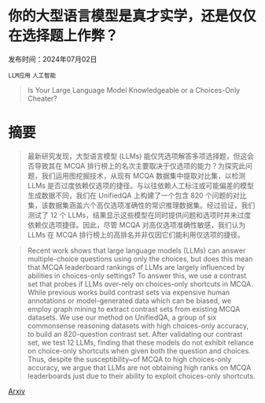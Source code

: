 # 你的大型语言模型是真才实学，还是仅仅在选择题上作弊？

发布时间：2024年07月02日

`LLM应用` `人工智能`

> Is Your Large Language Model Knowledgeable or a Choices-Only Cheater?

# 摘要

> 最新研究发现，大型语言模型 (LLMs) 能仅凭选项解答多项选择题，但这会否导致其在 MCQA 排行榜上的名次主要取决于仅选项的能力？为探究此问题，我们运用图挖掘技术，从现有 MCQA 数据集中提取对比集，以检测 LLMs 是否过度依赖仅选项的捷径。与以往依赖人工标注或可能偏差的模型生成数据不同，我们在 UnifiedQA 上构建了一个包含 820 个问题的对比集，该数据集涵盖六个高仅选项准确性的常识推理数据集。经过验证，我们测试了 12 个 LLMs，结果显示这些模型在同时提供问题和选项时并未过度依赖仅选项捷径。因此，尽管 MCQA 对高仅选项准确性敏感，我们认为 LLMs 在 MCQA 排行榜上的高排名并非仅因它们能利用仅选项的捷径。

> Recent work shows that large language models (LLMs) can answer multiple-choice questions using only the choices, but does this mean that MCQA leaderboard rankings of LLMs are largely influenced by abilities in choices-only settings? To answer this, we use a contrast set that probes if LLMs over-rely on choices-only shortcuts in MCQA. While previous works build contrast sets via expensive human annotations or model-generated data which can be biased, we employ graph mining to extract contrast sets from existing MCQA datasets. We use our method on UnifiedQA, a group of six commonsense reasoning datasets with high choices-only accuracy, to build an 820-question contrast set. After validating our contrast set, we test 12 LLMs, finding that these models do not exhibit reliance on choice-only shortcuts when given both the question and choices. Thus, despite the susceptibility~of MCQA to high choices-only accuracy, we argue that LLMs are not obtaining high ranks on MCQA leaderboards just due to their ability to exploit choices-only shortcuts.

[Arxiv](https://arxiv.org/abs/2407.01992)
